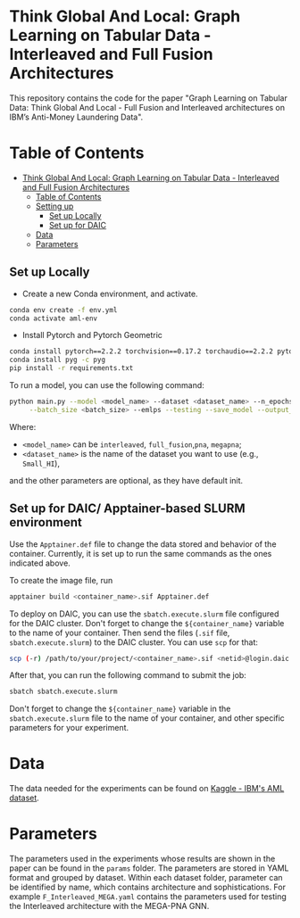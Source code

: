 # Think Global And Local: Graph Learning on Tabular Data - Interleaved and Full Fusion Architectures
This repository contains the code for the paper "Graph Learning on Tabular Data: Think Global And Local - Full Fusion and Interleaved architectures on IBM’s Anti-Money Laundering Data".


# Table of Contents
- [Think Global And Local: Graph Learning on Tabular Data - Interleaved and Full Fusion Architectures](#think-global-and-local-graph-learning-on-tabular-data---interleaved-and-full-fusion-architectures)
  - [Table of Contents](#table-of-contents)
  - [Setting up](#setting-up)
    - [Set up Locally](#set-up-locally)
    - [Set up for DAIC](#set-up-for-daic)
  - [Data](#data)
  - [Parameters](#Parameters)

## Set up Locally

- Create a new Conda environment, and activate.
```bash
conda env create -f env.yml
conda activate aml-env

```
- Install Pytorch and Pytorch Geometric
```bash
conda install pytorch==2.2.2 torchvision==0.17.2 torchaudio==2.2.2 pytorch-cuda=11.8 -c pytorch -c nvidia
conda install pyg -c pyg
pip install -r requirements.txt
```

To run a model, you can use the following command:
```bash
python main.py --model <model_name> --dataset <dataset_name> --n_epochs <number_of_epochs> \
     --batch_size <batch_size> --emlps --testing --save_model --output_dir <output_directory> --data_dir <data_directory>
```
Where:
- `<model_name>` can be `interleaved`, `full_fusion`,`pna`, `megapna`;
- `<dataset_name>` is the name of the dataset you want to use (e.g., `Small_HI`),

 and the other parameters are optional, as they have default init.


## Set up for DAIC/ Apptainer-based SLURM environment

Use the `Apptainer.def` file to change the data stored and behavior of the container. Currently, it is set up to run the same commands as the ones indicated above. 

To create the image file, run 
```bash
apptainer build <container_name>.sif Apptainer.def
```

To deploy on DAIC, you can use the `sbatch.execute.slurm` file configured for the DAIC cluster. Don't forget to change the `${container_name}` variable to the name of your container.
Then send the files (`.sif` file, `sbatch.execute.slurm`) to the DAIC cluster. You can use `scp` for that:

```bash
scp (-r) /path/to/your/project/<container_name>.sif <netid>@login.daic.tudelft.nl:/path/to/your/directory
```

After that, you can run the following command to submit the job:

```bash
sbatch sbatch.execute.slurm
```
Don't forget to change the `${container_name}` variable in the `sbatch.execute.slurm` file to the name of your container, and other specific parameters for your experiment.


# Data
The data needed for the experiments can be found on [Kaggle - IBM's AML dataset](https://www.kaggle.com/datasets/ealtman2019/ibm-transactions-for-anti-money-laundering-aml/data).


# Parameters
The parameters used in the experiments whose results are shown in the paper can be found in the `params` folder. The parameters are stored in YAML format and grouped by dataset. Within each dataset folder, parameter can be identified by name, which contains architecture and sophistications. For example `F_Interleaved_MEGA.yaml` contains the parameters used for testing the Interleaved architecture with the MEGA-PNA GNN.
